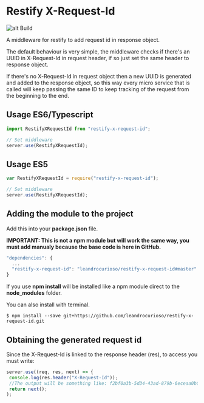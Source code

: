 # Restify X-Request-Id
![alt Build](https://travis-ci.org/leandrocurioso/restneer-x-request-id.svg?branch=master)


A middleware for restify to add request id in response object.

The default behaviour is very simple, the middleware checks if there's an UUID in X-Request-Id in request header, if so just set the same header to response object.

If there's no X-Request-Id in request object then a new UUID is generated and added to the response object, so this way every micro service that is called will keep passing the same ID to keep tracking of the request from the beginning to the end.

 ## Usage ES6/Typescript

```javascript
import RestifyXRequestId from "restify-x-request-id";

// Set middleware
server.use(RestifyXRequestId);
 ```

## Usage ES5

```javascript
var RestifyXRequestId = require("restify-x-request-id");

// Set middleware
server.use(RestifyXRequestId);
 ```
 
## Adding the module to the project

Add this into your **package.json** file.

**IMPORTANT: This is not a npm module but will work the same way, you must add manualy because the base code is here in GitHub.**

```javascript
"dependencies": {
  ...
  "restify-x-request-id": "leandrocurioso/restify-x-request-id#master"
}
 ```
 
 If you use **npm install** will be installed like a npm module direct to the **node_modules** folder.
 
 
 You can also install with terminal.
 
 ```
 $ npm install --save git+https://github.com/leandrocurioso/restify-x-request-id.git
```
 
 ## Obtaining the generated request id
 
 Since the X-Request-Id is linked to the response header (res), to access you must write:
 
 ```javascript
 server.use((req, res, next) => {
  console.log(res.header("X-Request-Id"));
  //The output will be something like: f2bf0a3b-5d34-43ad-879b-6eceaa0b089e
  return next();
 );
  ```
